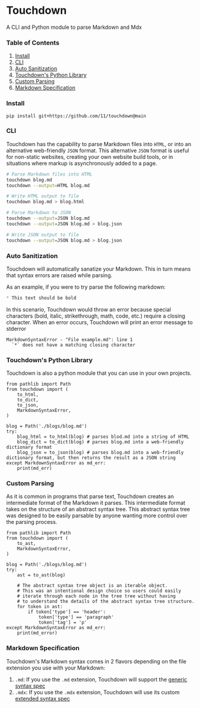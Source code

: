 # Touchdown

A CLI and Python module to parse Markdown and Mdx

### Table of Contents
1. [Install](#install)
2. [CLI](#cli)
3. [Auto Sanitization](#auto-sanitization)
4. [Touchdown's Python Library](#touchdowns-python-library)
5. [Custom Parsing](#custom-parsing)
6. [Markdown Specification](#markdown-specification)


### Install
```
pip install git+https://github.com/11/touchdown@main
```

### CLI 
Touchdown has the capability to parse Markdown files into `HTML`, or into an alternative web-friendly `JSON` format. This alternative `JSON` format is useful for non-static websites, creating your own website build tools, or in situations where markup is asynchronously added to a page.

```bash
# Parse Markdown files into HTML
touchdown blog.md
touchdown --output=HTML blog.md

# Write HTML output to file
touchdown blog.md > blog.html

# Parse Markdown to JSON
touchdown --output=JSON blog.md 
touchdown --output=JSON blog.md > blog.json

# Write JSON output to file
touchdown --output=JSON blog.md > blog.json
```

### Auto Sanitization
Touchdown will automatically sanatize your Markdown. This in turn means that syntax errors are raised while parsing. 

As an example, if you were to try parse the following markdown:
```markdown
* This text should be bold
```

In this scenario, Touchdown would throw an error because special characters (bold, italic, strikethrough, math, code, etc.) require a closing character. When an error occurs, Touchdown will print an error message to stderror
```
MarkdownSyntaxError - "File example.md": line 1
  `*` does not have a matching closing character
```

### Touchdown's Python Library
Touchdown is also a python module that you can use in your own projects.
```python3
from pathlib import Path
from touchdown import (
    to_html, 
    to_dict, 
    to_json,
    MarkdownSyntaxError,
)

blog = Path('./blogs/blog.md')
try:
    blog_html = to_html(blog) # parses blod.md into a string of HTML
    blog_dict = to_dict(blog) # parses blog.md into a web-friendly dictionary format
    blog_json = to_json(blog) # parses blog.md into a web-friendly dictionary format, but then returns the result as a JSON string
except MarkdownSyntaxError as md_err:
    print(md_err)
```

### Custom Parsing
As it is common in programs that parse text, Touchdown creates an intermediate format of the Markdown it parses. This intermediate format takes on the structure of an abstract syntax tree. This abstract syntax tree was designed to be easily parsable by anyone wanting more control over the parsing process. 

```python3
from pathlib import Path
from touchdown import (
    to_ast,
    MarkdownSyntaxError,
)

blog = Path('./blogs/blog.md')
try:
    ast = to_ast(blog)
    
    # The abstract syntax tree object is an iterable object.
    # This was an intentional design choice so users could easily 
    # iterate through each node in the tree tree without having 
    # to understand the details of the abstract syntax tree structure.
    for token in ast:
        if token['type'] == 'header':
            token['type'] == 'paragraph'
            token['tag'] = 'p'
except MarkdownSyntaxError as md_err:
    print(md_error)
```

### Markdown Specification
Touchdown's Markdown syntax comes in 2 flavors depending on the file extension you use with your Markdown:
1. `.md`: If you use the `.md` extension, Touchdown will support the [generic syntax spec](https://github.com/11/touchdown/link-to-md-spec.md)
2. `.mdx`: If you use the `.mdx` extension, Touchdown will use its custom [extended syntax spec](https://github.com/11/touchdown/link-to-mdx-spec.md)


